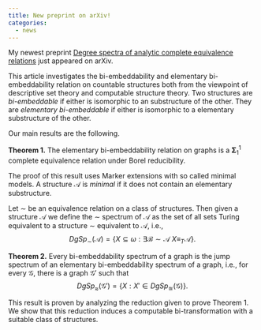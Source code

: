 ```yaml
---
title: New preprint on arXiv!
categories: 
  - news
---
```

My newest preprint [Degree spectra of analytic complete equivalence relations](https://arxiv.org/abs/2010.00755) just appeared on arXiv.

This article investigates the bi-embeddability and elementary bi-embeddability relation on countable structures both from the viewpoint of descriptive set theory and computable structure theory. Two structures are _bi-embeddable_ if either is isomorphic to an substructure of the other. They are _elementary bi-embeddable_ if either is isomorphic to a elementary substructure of the other.

Our main results are the following.

__Theorem 1.__ The elementary bi-embeddability relation on graphs is a $\pmb \Sigma^1_1$ complete equivalence relation under Borel reducibility.

The proof of this result uses Marker extensions with so called minimal models. A structure $\mathcal A$ is _minimal_ if it does not contain an elementary substructure.

Let $\sim$ be an equivalence relation on a class of structures. Then given
a structure $\mathcal A$ we define the $\sim$ spectrum of $\mathcal A$ as the
set of all sets Turing equivalent to a structure $\sim$ equivalent to $\mathcal A$, i.e., 
$$ DgSp_\sim(\mathcal A)=\{ X\subseteq \omega: \exists \mathcal B \sim \mathcal A \ X\equiv_T \mathcal A\}.$$

__Theorem 2.__ Every bi-embeddability spectrum of a graph is the jump spectrum of an elementary bi-embeddability spectrum of a graph, i.e., for every $\mathcal G$, there is a graph $\mathcal G'$ such that
$$ DgSp_\approx(\mathcal G')=\{ X: X'\in DgSp_\approxeq(\mathcal G)\}.$$

This result is proven by analyzing the reduction given to prove Theorem 1. We show that this reduction induces a computable bi-transformation with a suitable class of structures.
